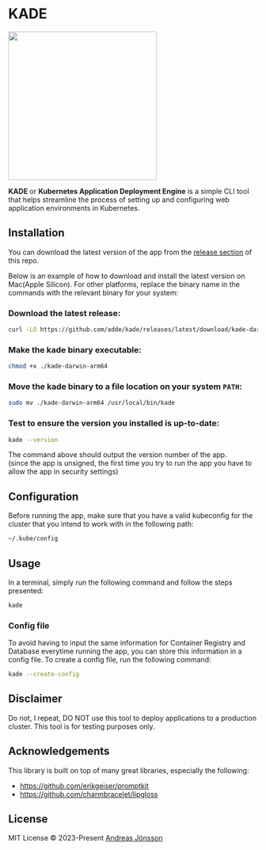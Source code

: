 # KADE

<p>
  <img src="https://github.com/adde/kade/assets/1253342/c4a85051-2e88-474f-8308-369217cbbac5" width="300" />
</p>


__KADE__ or __Kubernetes Application Deployment Engine__ is a simple CLI tool that helps streamline the process of setting up and configuring web application environments in Kubernetes.

## Installation

You can download the latest version of the app from the [release section](https://github.com/adde/kade/releases/latest) of this repo.

Below is an example of how to download and install the latest version on Mac(Apple Silicon). For other platforms, replace the binary name in the commands with the relevant binary for your system:

### Download the latest release:

```sh
curl -LO https://github.com/adde/kade/releases/latest/download/kade-darwin-arm64
```

### Make the kade binary executable:

```sh
chmod +x ./kade-darwin-arm64
```

### Move the kade binary to a file location on your system `PATH`:

```sh
sudo mv ./kade-darwin-arm64 /usr/local/bin/kade
```

### Test to ensure the version you installed is up-to-date:

```sh
kade --version
```
The command above should output the version number of the app.    
(since the app is unsigned, the first time you try to run the app you have to allow the app in security settings)

## Configuration

Before running the app, make sure that you have a valid kubeconfig for the cluster that you intend to work with in the following path:

```sh
~/.kube/config
```

## Usage

In a terminal, simply run the following command and follow the steps presented:

```sh
kade
```

### Config file

To avoid having to input the same information for Container Registry and Database everytime running the app, you can store this information in a config file. To create a config file, run the following command:

```sh
kade --create-config
```

## Disclaimer

Do not, I repeat, DO NOT use this tool to deploy applications to a production cluster. This tool is for testing purposes only.

## Acknowledgements

This library is built on top of many great libraries, especially the following:

* https://github.com/erikgeiser/promptkit
* https://github.com/charmbracelet/lipgloss

## License

MIT License © 2023-Present [Andreas Jönsson](https://github.com/adde)
